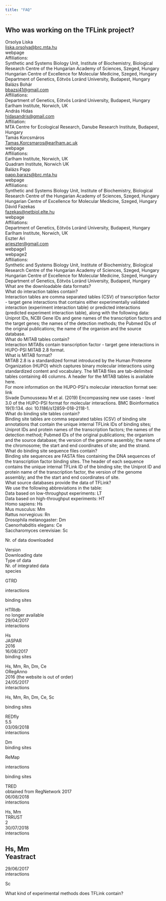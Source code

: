 ```yaml
---
title: "FAQ"
---
```


## Who was working on the TFLink project?
Orsolya Liska    
liska.orsolya@brc.mta.hu    
webpage  
Affiliations:   
Synthetic and Systems Biology Unit, Institute of Biochemistry, Biological Research Centre of the Hungarian Academy of Sciences, Szeged, Hungary  
Hungarian Centre of Excellence for Molecular Medicine, Szeged, Hungary  
Department of Genetics, Eötvös Loránd University, Budapest, Hungary  
Balázs Bohár  
bbazsi41@gmail.com  
Affiliations:  
Department of Genetics, Eötvös Loránd University, Budapest, Hungary  
Earlham Institute, Norwich, UK  
András Hidas  
hidasandris@gmail.com  
Affiliation:  
MTA Centre for Ecological Research, Danube Research Institute, Budapest, Hungary  
Tamás Korcsmáros  
Tamas.Korcsmaros@earlham.ac.uk  
webpage  
Affiliations:  
Earlham Institute, Norwich, UK  
Quadram Institute, Norwich UK  
Balázs Papp  
papp.barazs@brc.mta.hu  
webpage  
Affiliations:   
Synthetic and Systems Biology Unit, Institute of Biochemistry, Biological Research Centre of the Hungarian Academy of Sciences, Szeged, Hungary  
Hungarian Centre of Excellence for Molecular Medicine, Szeged, Hungary  
Dávid Fazekas  
fazekas@netbiol.elte.hu  
webpage  
Affiliations:  
Department of Genetics, Eötvös Loránd University, Budapest, Hungary  
Earlham Institute, Norwich, UK  
Eszter Ari  
arieszter@gmail.com  
webpage1  
webpage2  
Affiliations:   
Synthetic and Systems Biology Unit, Institute of Biochemistry, Biological Research Centre of the Hungarian Academy of Sciences, Szeged, Hungary  
Hungarian Centre of Excellence for Molecular Medicine, Szeged, Hungary  
Department of Genetics, Eötvös Loránd University, Budapest, Hungary  
What are the downloadable data formats?  
What do interaction tables contain?  
Interaction tables are comma separated tables (CSV) of transcription factor - target gene interactions that contains either experimentally validated interaction (experiment interaction table) or predicted interactions (predicted experiment interaction table), along with the following data: Uniprot IDs, NCBI Gene IDs and gene names of the transcription factors and the target genes; the names of the detection methods; the Pubmed IDs of the original publications; the name of the organism and the source database.  
What do MITAB tables contain?  
Interaction MITABs contain transcription factor - target gene interactions in HUPO-PSI MITAB 2.8 format.  
What is MITAB format?  
MITAB 2.8 is a standardized format introduced by the Human Proteome Organization (HUPO) which captures binary molecular interactions using standardized content and vocabulary. The MITAB files are tab-delimited tables containing 46 columns. A header for the MITAB tables is available here.   
For more information on the HUPO-PSI's molecular interaction format see: link  
Sivade Dumousseau M et al. (2019) Encompassing new use cases - level 3.0 of the HUPO-PSI format for molecular interactions. BMC Bioinformatics 19(1):134. doi: 10.1186/s12859-018-2118-1.  
What do binding site tables contain?  
Binding site tables are comma separated tables (CSV) of binding site annotations that contain the unique internal TFLink IDs of binding sites; Uniprot IDs and protein names of the transcription factors; the names of the detection method; Pubmed IDs of the original publications; the organism and the source database; the version of the genome assembly; the name of the chromosome; the start and end coordinates of site; and the strand.  
What do binding site sequence files contain?  
Binding site sequences are FASTA files containing the DNA sequences of the transcription factor binding sites. The header of each sequence contains the unique internal TFLink ID of the binding site; the Uniprot ID and protein name of the transcription factor, the version of the genome assembly; and the the start and end coordinates of site.  
What source databases provide the data of TFLink?  
We use the following abbreviations in the table:  
Data based on low-throughput experiments: LT  
Data based on high-throughput experiments: HT  
Homo sapiens: Hs  
Mus musculus: Mm  
Rattus norvegicus: Rn  
Drosophila melanogaster: Dm  
Caenorhabditis elegans: Ce  
Saccharomyces cerevisiae: Sc  
  
  
  
  
Nr. of data downloaded  
  
  
Version  
Downloading date  
Type of data  
Nr. of integrated data  
species  
  
GTRD  
  
  
  
  
interactions  
  
  
  
  
binding sites  
  
  
HTRIdb   
no longer available  
29/04/2017  
interactions  
  
  
Hs  
JASPAR  
2016  
16/08/2017  
binding sites  
  
  
Hs, Mm, Rn, Dm, Ce  
ORegAnno  
2016 (the website is out of order)  
24/05/2017  
interactions  
  
  
Hs, Mm, Rn, Dm, Ce, Sc  
  
  
binding sites  
  
  
REDfly  
5.5  
03/09/2018  
interactions  
  
  
Dm  
binding sites  
  
  
ReMap  
  
  
  
  
interactions  
  
  
  
  
binding sites  
  
  
TRED  
obtained from RegNetwork 2017  
06/08/2018  
interactions  
  
  
Hs, Mm  
TRRUST  
2  
30/07/2018  
interactions  
  
  
Hs, Mm  
Yeastract  
-  
29/06/2017  
interactions  
  
  
Sc  
  
What kind of experimental methods does TFLink contain?  
